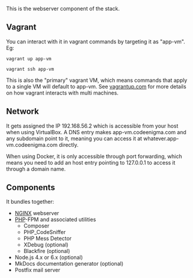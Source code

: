 This is the webserver component of the stack.

## Vagrant

You can interact with it in vagrant commands by targeting it as "app-vm". Eg:

```vagrant up app-vm```

```vagrant ssh app-vm```

This is also the "primary" vagrant VM, which means commands that apply to a single VM will default to app-vm. See [vagrantup.com](https://www.vagrantup.com/docs/multi-machine/#controlling-multiple-machines) for more details on how vagrant interacts with multi machines.

## Network

It gets assigned the IP 192.168.56.2 which is accessible from your host when using VirtualBox. 
A DNS entry makes app-vm.codeenigma.com and any subdomain point to it, meaning you can access it at whatever.app-vm.codeenigma.com directly. 

When using Docker, it is only accessible through port forwarding, which means you need to add an host entry pointing to 127.0.0.1 to access it through a domain name.

## Components

It bundles together:

- [NGINX](components/nginx.md) webserver
- [PHP](components/php.md)-FPM and associated utilities
    - Composer
    - PHP_CodeSniffer
    - PHP Mess Detector
    - XDebug (optional)
    - Blackfire (optional)
- Node.js 4.x or 6.x (optional)
- MkDocs documentation generator (optional)
- Postfix mail server

